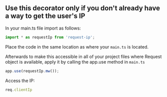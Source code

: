 ## Use this decorator only if you don't already have a way to get the user's IP
In your main.ts file import as follows:

```typescript
import * as requestIp from 'request-ip';
```
Place the code in the same location as where your ``main.ts`` is located.

Afterwards to make this accessible in all of your project files where Request object is available, apply it by calling the app.use method in ``main.ts``
```typescript
app.use(requestIp.mw());
```

Access the IP:
```typescript
req.clientIp
```
